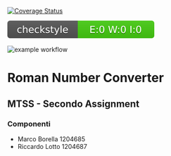 [![Coverage Status](https://coveralls.io/repos/github/MarcoBorella/MTSS-A2/badge.svg?branch=main&kill_cache=1)](https://coveralls.io/github/MarcoBorella/MTSS-A2?branch=main)

![Checkstyle](.github/badges/checkstyle-result.svg)

![example workflow](https://github.com/MarcoBorella/MTSS-A2/actions/workflows/build.yml/badge.svg?branch=main&kill_cache=1)          

# Roman Number Converter

## MTSS - Secondo Assignment
### Componenti 
- Marco Borella 1204685
- Riccardo Lotto 1204687